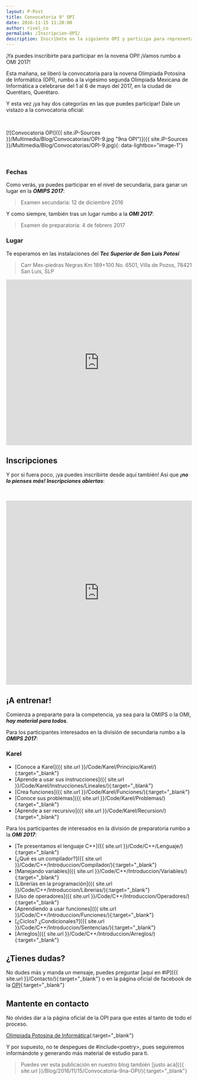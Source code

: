 ```yaml
---
layout: P-Post
title: Convocatoria 9° OPI
date: 2016-11-15 11:20:00
author: rivel_co
permalink: /Inscripcion-OPI/
description: Inscríbete en la siguiente OPI y participa para representar a San Luis Potosí en la OMI 2017
---
```


¡Ya puedes inscribirte para participar en la novena OPI! ¡Vamos rumbo a OMI 2017!

Esta mañana, se liberó la convocatoria para la novena Olimpiada Potosina de Informática (OPI), rumbo a la vigésimo segunda Olimpiada Mexicana de Informática a celebrarse del 1 al 6 de mayo del 2017, en la ciudad de Querétaro, Querétaro.

Y esta vez ¡ya hay dos categorías en las que puedes participar! Dale un vistazo a la convocatoria oficial:

&nbsp;

[![Convocatoria OPI]({{ site.iP-Sources }}/Multimedia/Blog/Convocatorias/OPI-9.jpg "9na OPI")]({{ site.iP-Sources }}/Multimedia/Blog/Convocatorias/OPI-9.jpg){: data-lightbox="image-1"}

&nbsp;

### Fechas

Como verás, ya puedes participar en el nivel de secundaria, para ganar un lugar en la ***OMIPS 2017***:

> Examen secundaria: 12 de diciembre 2016

Y como siempre, también tras un lugar rumbo a la ***OMI 2017***:

> Examen de preparatoria: 4 de febrero 2017

### Lugar

Te esperamos en las instalaciones del ***Tec Superior de San Luis Potosí***

> Carr Mex-piedras Negras Km 189+100 No. 6501, Villa de Pozos, 78421 San Luis, SLP

<iframe src="https://www.google.com/maps/embed?pb=!1m14!1m8!1m3!1d14790.32314873999!2d-100.87177632701416!3d22.06562608766251!3m2!1i1024!2i768!4f13.1!3m3!1m2!1s0x0%3A0x716b9ca157887020!2sInstituto+Tecnol%C3%B3gico+Superior+De+San+Luis+Potos%C3%AD!5e0!3m2!1ses!2smx!4v1479936925950" width="100%" height="450" frameborder="0" style="border:0" allowfullscreen></iframe>

## Inscripciones

Y por si fuera poco, ¡ya puedes inscribirte desde aquí también! Así que ***¡no lo pienses más! Inscripciones abiertas***:

&nbsp;

<iframe src="https://docs.google.com/forms/d/e/1FAIpQLSee248qVs7JFj7TsZP_tAky55vT4Lit9hZHM6pxFKFYYgtxqQ/viewform?embedded=true" width="100%" height="500" frameborder="0" marginheight="0" marginwidth="0">Cargando...</iframe>

## ¡A entrenar!

Comienza a prepararte para la competencia, ya sea para la OMIPS o la OMI, ***hay material para todos***.

Para los participantes interesados en la división de secundaria rumbo a la ***OMIPS 2017***:

### Karel

- [Conoce a Karel]({{ site.url }}/Code/Karel/Principio/Karel/){:target="_blank"}
- [Aprende a usar sus instrucciones]({{ site.url }}/Code/Karel/Instrucciones/Lineales/){:target="_blank"}
- [Crea funciones]({{ site.url }}/Code/Karel/Funciones/){:target="_blank"}
- [Conoce sus problemas]({{ site.url }}/Code/Karel/Problemas/){:target="_blank"}
- [Aprende a ser recursivo]({{ site.url }}/Code/Karel/Recursion/){:target="_blank"}

Para los participantes de interesados en la división de preparatoria rumbo a la ***OMI 2017***:

- [Te presentamos el lenguaje C++]({{ site.url }}/Code/C++/Lenguaje/){:target="_blank"}
- [¿Qué es un compilador?]({{ site.url }}/Code/C++/Introduccion/Compilador/){:target="_blank"}
- [Manejando variables]({{ site.url }}/Code/C++/Introduccion/Variables/){:target="_blank"}
- [Librerías en la programación]({{ site.url }}/Code/C++/Introduccion/Librerias/){:target="_blank"}
- [Uso de operadores]({{ site.url }}/Code/C++/Introduccion/Operadores/){:target="_blank"}
- [Aprendiendo a usar funciones]({{ site.url }}/Code/C++/Introduccion/Funciones/){:target="_blank"}
- [¿Ciclos? ¿Condicionales?]({{ site.url }}/Code/C++/Introduccion/Sentencias/){:target="_blank"}
- [Arreglos]({{ site.url }}/Code/C++/Introduccion/Arreglos/){:target="_blank"}

## ¿Tienes dudas?

No dudes más y manda un mensaje, puedes preguntar [aquí en #iP]({{ site.url }}/Contacto/){:target="_blank"} 
o en la página oficial de facebook de la [OPI](https://www.facebook.com/olimpiada.potosina.de.informatica){:target="_blank"}

## Mantente en contacto

No olvides dar <i class="fa fa-thumbs-o-up" aria-hidden="true"></i> a la página oficial de la OPI para que estés al tanto de todo el proceso.

<i class="fa fa-facebook-square" aria-hidden="true"></i> [Olimpiada Potosina de Informática](https://www.facebook.com/olimpiada.potosina.de.informatica){:target="_blank"}

Y por supuesto, no te despegues de \#include&lt;<span>poetry</span>&gt;, pues seguiremos informándote y generando más material de estudio para ti.

> Puedes ver esta publicación en nuestro blog también [justo acá]({{ site.url }}/Blog/2016/11/15/Convocatoria-9na-OPI/){:target="_blank"}
